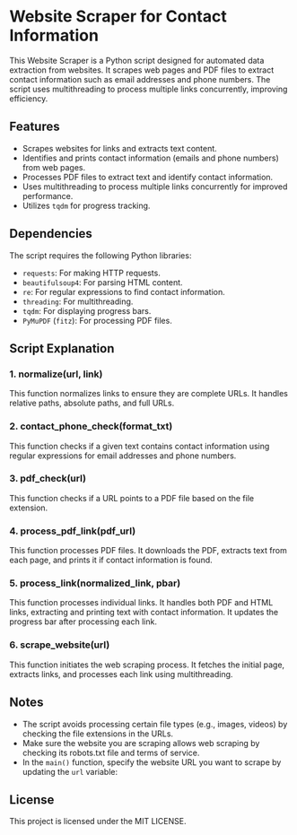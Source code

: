 

# Website Scraper for Contact Information

This Website Scraper is a Python script designed for automated data extraction from websites. It scrapes web pages and PDF files to extract contact information such as email addresses and phone numbers. The script uses multithreading to process multiple links concurrently, improving efficiency.

## Features

- Scrapes websites for links and extracts text content.
- Identifies and prints contact information (emails and phone numbers) from web pages.
- Processes PDF files to extract text and identify contact information.
- Uses multithreading to process multiple links concurrently for improved performance.
- Utilizes `tqdm` for progress tracking.

## Dependencies

The script requires the following Python libraries:

- `requests`: For making HTTP requests.
- `beautifulsoup4`: For parsing HTML content.
- `re`: For regular expressions to find contact information.
- `threading`: For multithreading.
- `tqdm`: For displaying progress bars.
- `PyMuPDF` (`fitz`): For processing PDF files.

## Script Explanation
### 1. normalize(url, link)
This function normalizes links to ensure they are complete URLs. It handles relative paths, absolute paths, and full URLs.

### 2. contact_phone_check(format_txt)
This function checks if a given text contains contact information using regular expressions for email addresses and phone numbers.

### 3. pdf_check(url)
This function checks if a URL points to a PDF file based on the file extension.

### 4. process_pdf_link(pdf_url)
This function processes PDF files. It downloads the PDF, extracts text from each page, and prints it if contact information is found.

### 5. process_link(normalized_link, pbar)
This function processes individual links. It handles both PDF and HTML links, extracting and printing text with contact information. It updates the progress bar after processing each link.

### 6. scrape_website(url)
This function initiates the web scraping process. It fetches the initial page, extracts links, and processes each link using multithreading.

## Notes
- The script avoids processing certain file types (e.g., images, videos) by checking the file extensions in the URLs.
- Make sure the website you are scraping allows web scraping by checking its robots.txt file and terms of service.
- In the `main()` function, specify the website URL you want to scrape by updating the `url` variable:
## License
This project is licensed under the MIT LICENSE.
